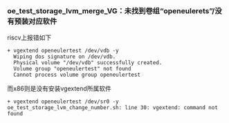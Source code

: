 ### oe_test_storage_lvm_merge_VG：未找到卷组“openeulerets”/没有预装对应软件

riscv上报错如下

```
+ vgextend openeulertest /dev/vdb -y
  Wiping dos signature on /dev/vdb.
  Physical volume "/dev/vdb" successfully created.
  Volume group "openeulertest" not found
  Cannot process volume group openeulertest
```

而x86则是没有安装vgextend所属软件

```
+ vgextend openeulertest /dev/sr0 -y
oe_test_storage_lvm_change_number.sh: line 30: vgextend: command not found
```

